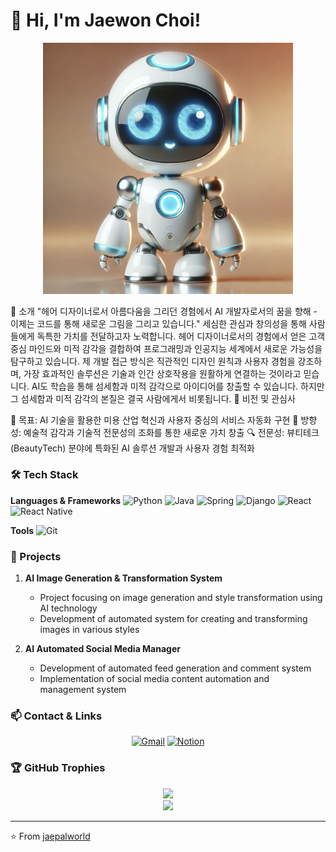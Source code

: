 # 👋 Hi, I'm Jaewon Choi!

<div align="center">
  <img src="./images/ai-robot.png" width="400" alt="AI Robot Developer"/>
</div>

🎨 소개
"헤어 디자이너로서 아름다움을 그리던 경험에서 AI 개발자로서의 꿈을 향해 - 이제는 코드를 통해 새로운 그림을 그리고 있습니다."
세심한 관심과 창의성을 통해 사람들에게 독특한 가치를 전달하고자 노력합니다. 헤어 디자이너로서의 경험에서 얻은 고객 중심 마인드와 미적 감각을 결합하여 프로그래밍과 인공지능 세계에서 새로운 가능성을 탐구하고 있습니다. 제 개발 접근 방식은 직관적인 디자인 원칙과 사용자 경험을 강조하며, 가장 효과적인 솔루션은 기술과 인간 상호작용을 원활하게 연결하는 것이라고 믿습니다. AI도 학습을 통해 섬세함과 미적 감각으로 아이디어를 창출할 수 있습니다. 하지만 그 섬세함과 미적 감각의 본질은 결국 사람에게서 비롯됩니다.
💫 비전 및 관심사

🎯 목표: AI 기술을 활용한 미용 산업 혁신과 사용자 중심의 서비스 자동화 구현
🧭 방향성: 예술적 감각과 기술적 전문성의 조화를 통한 새로운 가치 창출
🔍 전문성: 뷰티테크(BeautyTech) 분야에 특화된 AI 솔루션 개발과 사용자 경험 최적화

### 🛠️ Tech Stack
**Languages & Frameworks**
![Python](https://img.shields.io/badge/-Python-3776AB?style=flat-square&logo=python&logoColor=white)
![Java](https://img.shields.io/badge/-Java-007396?style=flat-square&logo=java&logoColor=white)
![Spring](https://img.shields.io/badge/-Spring-6DB33F?style=flat-square&logo=spring&logoColor=white)
![Django](https://img.shields.io/badge/-Django-092E20?style=flat-square&logo=django&logoColor=white)
![React](https://img.shields.io/badge/-React-61DAFB?style=flat-square&logo=react&logoColor=black)
![React Native](https://img.shields.io/badge/-React%20Native-61DAFB?style=flat-square&logo=react&logoColor=black)

**Tools**
![Git](https://img.shields.io/badge/-Git-F05032?style=flat-square&logo=git&logoColor=white)

### 🚀 Projects
1. **AI Image Generation & Transformation System**
   - Project focusing on image generation and style transformation using AI technology
   - Development of automated system for creating and transforming images in various styles

2. **AI Automated Social Media Manager**
   - Development of automated feed generation and comment system
   - Implementation of social media content automation and management system


### 📫 Contact & Links
<div align="center">
  
[![Gmail](https://img.shields.io/badge/-Gmail-EA4335?style=flat-square&logo=Gmail&logoColor=white)](mailto:cjw4032@gmail.com)
[![Notion](https://img.shields.io/badge/-Notion-000000?style=flat-square&logo=notion&logoColor=white)](https://www.notion.so/107bf8ca819b8018a0bff81d9dd4ab0e)

</div>

### 🏆 GitHub Trophies
<div align="center">
  <img src="https://github-profile-trophy.vercel.app/?username=jaepalworld&theme=nord&no-frame=false&no-bg=true&margin-w=4" />
</div>

<div align="center">
  <img src="https://capsule-render.vercel.app/api?type=waving&color=auto&height=100&section=footer" />
</div>

---
⭐️ From [jaepalworld](https://github.com/jaepalworld)

